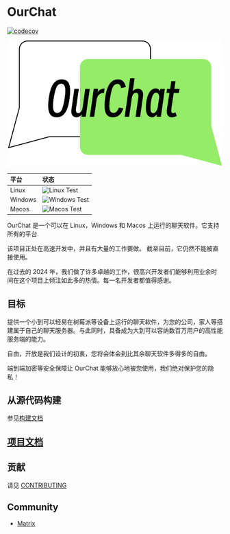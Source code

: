 # OurChat

[![codecov](https://codecov.io/github/SkyUOI/OurChat/graph/badge.svg?token=U6BWN74URE)](https://codecov.io/github/SkyUOI/OurChat)

<!-- markdownlint-disable MD033 -->
<p align="center">
    <img src="./resource/logo.png" alt="OurChat_logo" />
</p>
<!-- markdownlint-enable MD033 -->

| 平台    | 状态                                                                                                   |
| :------ | :----------------------------------------------------------------------------------------------------- |
| Linux   | ![Linux Test](https://img.shields.io/github/actions/workflow/status/skyuoi/ourchat/rust_linux.yml)     |
| Windows | ![Windows Test](https://img.shields.io/github/actions/workflow/status/skyuoi/ourchat/rust_windows.yml) |
| Macos   | ![Macos Test](https://img.shields.io/github/actions/workflow/status/skyuoi/ourchat/rust_macos.yml)     |

OurChat 是一个可以在 Linux，Windows 和 Macos 上运行的聊天软件。它支持所有的平台.

该项目正处在高速开发中，并且有大量的工作要做。 截至目前，它仍然不能被直接使用。

在过去的 2024 年，我们做了许多卓越的工作，很高兴开发者们能够利用业余时间在这个项目上倾注如此多的热情。每一名开发者都值得感谢。

## 目标

提供一个小到可以轻易在树莓派等设备上运行的聊天软件，为您的公司，家人等搭建属于自己的聊天服务器。与此同时，具备成为大到可以容纳数百万用户的高性能服务端的能力。

自由，开放是我们设计的初衷，您将会体会到比其余聊天软件多得多的自由。

端到端加密等安全保障让 OurChat 能够放心地被您使用，我们绝对保护您的隐私！

## 从源代码构建

参见[构建文档](https://ourchat.readthedocs.io/zh-cn/latest/docs/run/build.html)

## [项目文档](https://ourchat.readthedocs.io/zh-cn/latest/)

## 贡献

请见 [CONTRIBUTING](https://ourchat.readthedocs.io/zh-cn/latest/docs/development/contributing.html)

## Community

- [Matrix](https://matrix.to/#/#skyuoiourchat:matrix.org)
